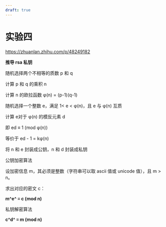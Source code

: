 ```yaml
---
draft: true
---
```


# 实验四

https://zhuanlan.zhihu.com/p/48249182

**推导 rsa 私钥**

随机选择两个不相等的质数 p 和 q

计算 p 和 q 的乘积 n

计算 n 的欧拉函数 φ(n) = (p-1)(q-1)

随机选择一个整数 e，满足 1< e < φ(n)，且 e 与 φ(n) 互质

计算 e对于 φ(n) 的模反元素 d

即 ed ≡ 1 (mod φ(n))

等价于 ed - 1 = kφ(n)

将 n 和 e 封装成公钥，n 和 d 封装成私钥



公钥加密算法

设加密信息 m，其必须是整数（字符串可以取 ascii 值或 unicode 值），且 m > n。

求出对应的密文 c：

**m^e^ ≡ c (mod n)**



私钥解密算法

**c^d^ ≡ m (mod n)**

